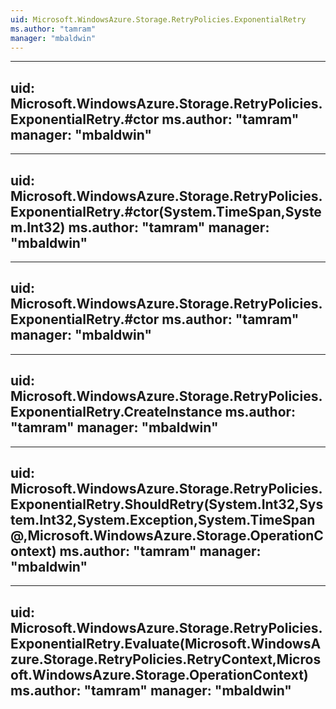 ```yaml
---
uid: Microsoft.WindowsAzure.Storage.RetryPolicies.ExponentialRetry
ms.author: "tamram"
manager: "mbaldwin"
---
```


---
uid: Microsoft.WindowsAzure.Storage.RetryPolicies.ExponentialRetry.#ctor
ms.author: "tamram"
manager: "mbaldwin"
---

---
uid: Microsoft.WindowsAzure.Storage.RetryPolicies.ExponentialRetry.#ctor(System.TimeSpan,System.Int32)
ms.author: "tamram"
manager: "mbaldwin"
---

---
uid: Microsoft.WindowsAzure.Storage.RetryPolicies.ExponentialRetry.#ctor
ms.author: "tamram"
manager: "mbaldwin"
---

---
uid: Microsoft.WindowsAzure.Storage.RetryPolicies.ExponentialRetry.CreateInstance
ms.author: "tamram"
manager: "mbaldwin"
---

---
uid: Microsoft.WindowsAzure.Storage.RetryPolicies.ExponentialRetry.ShouldRetry(System.Int32,System.Int32,System.Exception,System.TimeSpan@,Microsoft.WindowsAzure.Storage.OperationContext)
ms.author: "tamram"
manager: "mbaldwin"
---

---
uid: Microsoft.WindowsAzure.Storage.RetryPolicies.ExponentialRetry.Evaluate(Microsoft.WindowsAzure.Storage.RetryPolicies.RetryContext,Microsoft.WindowsAzure.Storage.OperationContext)
ms.author: "tamram"
manager: "mbaldwin"
---

